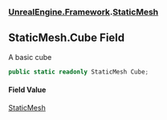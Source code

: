 ### [UnrealEngine.Framework](./UnrealEngine-Framework.md 'UnrealEngine.Framework').[StaticMesh](./StaticMesh.md 'UnrealEngine.Framework.StaticMesh')
## StaticMesh.Cube Field
A basic cube  
```csharp
public static readonly StaticMesh Cube;
```
#### Field Value
[StaticMesh](./StaticMesh.md 'UnrealEngine.Framework.StaticMesh')  
